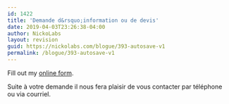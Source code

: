 ```yaml
---
id: 1422
title: 'Demande d&rsquo;information ou de devis'
date: 2019-04-03T23:26:38-04:00
author: NickoLabs
layout: revision
guid: https://nickolabs.com/blogue/393-autosave-v1
permalink: /blogue/393-autosave-v1
---
```

<div id="wufoo-r1sruy210c8g94c">
  Fill out my <a href="https://nickolabs.wufoo.com/forms/r1sruy210c8g94c">online form</a>.
</div>



Suite à votre demande il nous fera plaisir de vous contacter par téléphone ou via courriel.